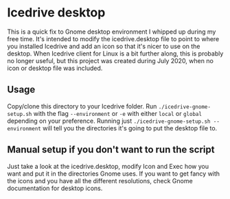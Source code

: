 # Icedrive desktop

This is a quick fix to Gnome desktop environment I whipped up during my free time. It's intended to modify the icedrive.desktop file to point to where you installed Icedrive and add an icon so that it's nicer to use on the desktop. When Icedrive client for Linux is a bit further along, this is probably no longer useful, but this project was created during July 2020, when no icon or desktop file was included.

## Usage

Copy/clone this directory to your Icedrive folder. Run ```./icedrive-gnome-setup.sh``` with the flag ```--environment``` or ```-e``` with either ```local``` or ```global``` depending on your preference. Running just ```./icedrive-gnome-setup.sh --environment``` will tell you the directories it's going to put the desktop file to.

## Manual setup if you don't want to run the script

Just take a look at the icedrive.desktop, modify Icon and Exec how you want and put it in the directories Gnome uses. If you want to get fancy with the icons and you have all the different resolutions, check Gnome documentation for desktop icons.